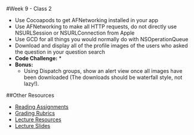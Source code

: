 #Week 9 - Class 2
* Use Cocoapods to get AFNetworking installed in your app
* Use AFNetworking to make all HTTP requests, do not directly use NSURLSession or NSURLConnection from Apple
* Use GCD for all things you would normally do with NSOperationQueue
* Download and display all of the profile images of the users who asked the question in your question search
* **Code Challenge:** 
	* 
* **Bonus:**
	* Using Dispatch groups, show an alert view once all images have been downloaded (The downloads should be waterfall style, not lazy!).

##Other Resources
* [Reading Assignments](../../Resources/ra-grading-standard/)
* [Grading Rubrics](../../Resources/)
* [Lecture Resources](lecture/)
* [Lecture Slides](https://www.icloud.com/keynote/000aZmpSznOit-MKVG2qWwAVw#Week9-Class2)